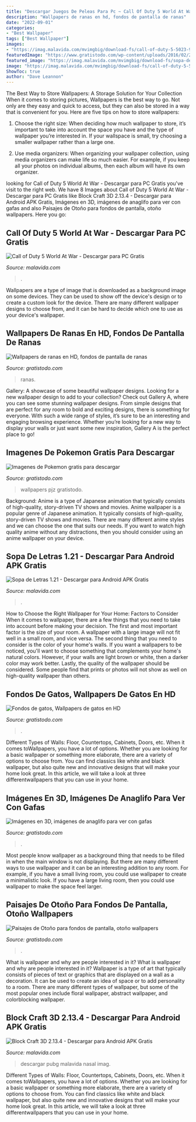 ```yaml
---
title: "Descargar Juegos De Peleas Para Pc ~ Call Of Duty 5 World At War"
description: "Wallpapers de ranas en hd, fondos de pantalla de ranas"
date: "2022-09-01"
categories:
- "Best Wallpaper"
tags: ["Best Wallpaper"]
images:
- "https://imag.malavida.com/mvimgbig/download-fs/call-of-duty-5-5023-9.jpg"
featuredImage: "https://www.gratistodo.com/wp-content/uploads/2016/02/20-3.jpg"
featured_image: "https://imag.malavida.com/mvimgbig/download-fs/sopa-de-letras-12905-6.jpg"
image: "https://imag.malavida.com/mvimgbig/download-fs/call-of-duty-5-5023-9.jpg"
ShowToc: true
author: "Dave Leannon"
---
```



The Best Way to Store Wallpapers: A Storage Solution for Your Collection
When it comes to storing pictures, Wallpapers is the best way to go. Not only are they easy and quick to access, but they can also be stored in a way that is convenient for you. Here are five tips on how to store wallpapers:
1) Choose the right size: When deciding how much wallpaper to store, it’s important to take into account the space you have and the type of wallpaper you’re interested in. If your wallspace is small, try choosing a smaller wallpaper rather than a large one.

2) Use media organizers: When organizing your wallpaper collection, using media organizers can make life so much easier. For example, if you keep all your photos on individual albums, then each album will have its own organizer.

	

		
looking for Call of Duty 5 World At War - Descargar para PC Gratis you've visit to the right web. We have 8 Images about Call of Duty 5 World At War - Descargar para PC Gratis like Block Craft 3D 2.13.4 - Descargar para Android APK Gratis, Imágenes en 3D, imágenes de anaglifo para ver con gafas and also Paisajes de Otoño para fondos de pantalla, otoño wallpapers. Here you go:
		
    
## Call Of Duty 5 World At War - Descargar Para PC Gratis

<img loading=lazy src="https://imag.malavida.com/mvimgbig/download-fs/call-of-duty-5-5023-9.jpg" onerror="this.onerror=null;this.src='https://tse3.mm.bing.net/th?id=OIP.WoRaoXw3nAM7oakGFwPzsQHaEI&amp;pid=15.1';" alt="Call of Duty 5 World At War - Descargar para PC Gratis">

_Source: malavida.com_

>. 

	

Wallpapers are a type of image that is downloaded as a background image on some devices. They can be used to show off the device's design or to create a custom look for the device. There are many different wallpaper designs to choose from, and it can be hard to decide which one to use as your device's wallpaper.

    
## Wallpapers De Ranas En HD, Fondos De Pantalla De Ranas

<img loading=lazy src="https://www.gratistodo.com/wp-content/uploads/2017/01/Ranas-Wallpapers-7.jpg" onerror="this.onerror=null;this.src='https://tse4.mm.bing.net/th?id=OIP.VW0mBxwl2VVSNQOG1eA2rgHaEo&amp;pid=15.1';" alt="Wallpapers de ranas en HD, fondos de pantalla de ranas">

_Source: gratistodo.com_

>ranas. 

	

Gallery: A showcase of some beautiful wallpaper designs.
Looking for a new wallpaper design to add to your collection? Check out Gallery A, where you can see some stunning wallpaper designs. From simple designs that are perfect for any room to bold and exciting designs, there is something for everyone. With such a wide range of styles, it’s sure to be an interesting and engaging browsing experience. Whether you’re looking for a new way to display your walls or just want some new inspiration, Gallery A is the perfect place to go!





	
	
    
## Imagenes De Pokemon Gratis Para Descargar

<img loading=lazy src="https://www.gratistodo.com/wp-content/uploads/2016/07/25-800x640.jpg" onerror="this.onerror=null;this.src='https://tse1.mm.bing.net/th?id=OIP.xC0wtp9kqaWlJ12eFjucZQHaF7&amp;pid=15.1';" alt="Imagenes de Pokemon gratis para descargar">

_Source: gratistodo.com_

>wallpapers pjz gratistodo. 

	

Background: Anime is a type of Japanese animation that typically consists of high-quality, story-driven TV shows and movies.
Anime wallpaper is a popular genre of Japanese animation. It typically consists of high-quality, story-driven TV shows and movies. There are many different anime styles and we can choose the one that suits our needs. If you want to watch high quality anime without any distractions, then you should consider using an anime wallpaper on your device.

    
## Sopa De Letras 1.21 - Descargar Para Android APK Gratis

<img loading=lazy src="https://imag.malavida.com/mvimgbig/download-fs/sopa-de-letras-12905-6.jpg" onerror="this.onerror=null;this.src='https://tse1.mm.bing.net/th?id=OIP.rsLUO1PMKdEuxTAzVZu5zgHaPO&amp;pid=15.1';" alt="Sopa de Letras 1.21 - Descargar para Android APK Gratis">

_Source: malavida.com_

>. 

	

How to Choose the Right Wallpaper for Your Home: Factors to Consider
When it comes to wallpaper, there are a few things that you need to take into account before making your decision. The first and most important factor is the size of your room. A wallpaper with a large image will not fit well in a small room, and vice versa. 
The second thing that you need to consider is the color of your home's walls. If you want a wallpapers to be noticed, you'll want to choose something that complements your home's natural colors. However, if your walls are light brown or white, then a darker color may work better. 
Lastly, the quality of the wallpaper should be considered. Some people find that prints or photos will not show as well on high-quality wallpaper than others.

    
## Fondos De Gatos, Wallpapers De Gatos En HD

<img loading=lazy src="https://www.gratistodo.com/wp-content/uploads/2016/02/20-3.jpg" onerror="this.onerror=null;this.src='https://tse1.mm.bing.net/th?id=OIP.zOqJktA4eX9iHNx9o84ENgHaFj&amp;pid=15.1';" alt="Fondos de gatos, Wallpapers de gatos en HD">

_Source: gratistodo.com_

>. 

	

Different Types of Walls: Floor, Countertops, Cabinets, Doors, etc.
When it comes toWallpapers, you have a lot of options. Whether you are looking for a basic wallpaper or something more elaborate, there are a variety of options to choose from. You can find classics like white and black wallpaper, but also quite new and innovative designs that will make your home look great. In this article, we will take a look at three differentwallpapers that you can use in your home.

    
## Imágenes En 3D, Imágenes De Anaglifo Para Ver Con Gafas

<img loading=lazy src="https://www.gratistodo.com/wp-content/uploads/2016/10/payaso-3d-imagenes.jpg" onerror="this.onerror=null;this.src='https://tse4.mm.bing.net/th?id=OIP.cpmk3J2VUuCdFqqSwCoyagHaGb&amp;pid=15.1';" alt="Imágenes en 3D, imágenes de anaglifo para ver con gafas">

_Source: gratistodo.com_

>. 

	

Most people know wallpaper as a background thing that needs to be filled in when the main window is not displaying. But there are many different ways to use wallpaper and it can be an interesting addition to any room. For example, if you have a small living room, you could use wallpaper to create a minimalistic look. If you have a large living room, then you could use wallpaper to make the space feel larger.

    
## Paisajes De Otoño Para Fondos De Pantalla, Otoño Wallpapers

<img loading=lazy src="https://www.gratistodo.com/wp-content/uploads/2016/10/pasiajes-de-otoño-imagenes-hd.jpg" onerror="this.onerror=null;this.src='https://tse1.mm.bing.net/th?id=OIP.FBHmHdViWztVWKasrnqZigHaEK&amp;pid=15.1';" alt="Paisajes de Otoño para fondos de pantalla, otoño wallpapers">

_Source: gratistodo.com_

>. 

	

What is wallpaper and why are people interested in it?
What is wallpaper and why are people interested in it?
Wallpaper is a type of art that typically consists of pieces of text or graphics that are displayed on a wall as a decoration. It can be used to create an idea of space or to add personality to a room. There are many different types of wallpaper, but some of the most popular ones include floral wallpaper, abstract wallpaper, and colorblocking wallpaper.

    
## Block Craft 3D 2.13.4 - Descargar Para Android APK Gratis

<img loading=lazy src="https://imag.malavida.com/mvimgbig/download-fs/block-craft-3d-17830-8.jpg" onerror="this.onerror=null;this.src='https://tse1.mm.bing.net/th?id=OIP.q5dJunCXO9gNJMqmpomW0gHaDm&amp;pid=15.1';" alt="Block Craft 3D 2.13.4 - Descargar para Android APK Gratis">

_Source: malavida.com_

>descargar pubg malavida nasal imag. 

	

Different Types of Walls: Floor, Countertops, Cabinets, Doors, etc.
When it comes toWallpapers, you have a lot of options. Whether you are looking for a basic wallpaper or something more elaborate, there are a variety of options to choose from. You can find classics like white and black wallpaper, but also quite new and innovative designs that will make your home look great. In this article, we will take a look at three differentwallpapers that you can use in your home.

